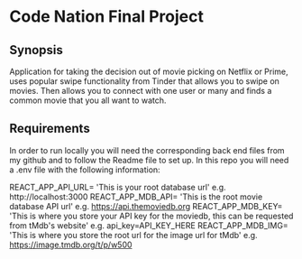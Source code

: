 # Code Nation Final Project

## Synopsis

Application for taking the decision out of movie picking on Netflix or Prime, uses popular swipe functionality from Tinder that allows you to swipe on movies. Then allows you to connect with one user or many and finds a common movie that you all want to watch.

## Requirements

In order to run locally you will need the corresponding back end files from my github and to follow the Readme file to set up. In this repo you will need a .env file with the following information:

REACT_APP_API_URL= 'This is your root database url' e.g. http://localhost:3000
REACT_APP_MDB_API= 'This is the root movie database API url' e.g. https://api.themoviedb.org
REACT_APP_MDB_KEY= 'This is where you store your API key for the moviedb, this can be requested from tMdb's website' e.g. api_key=API_KEY_HERE
REACT_APP_MDB_IMG= 'This is where you store the root url for the image url for tMdb' e.g. https://image.tmdb.org/t/p/w500